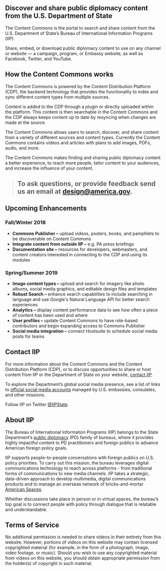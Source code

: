 ## Discover and share public diplomacy content from the U.S. Department of State
The Content Commons is the portal to search and share content from the U.S. Department of State’s Bureau of International Information Programs (IIP).

Share, embed, or download public diplomacy content to use on any channel or website — a campaign, program, or Embassy website, as well as Facebook, Twitter, and YouTube.

## How the Content Commons works
The Content Commons is powered by the Content Distribution Platform (CDP), the backend technology that provides the functionality to index and sync different content types from multiple sources. 

Content is added to the CDP through a plugin or directly uploaded within the platform. This content is then searchable in the Content Commons and the CDP always keeps content up to date by resyncing when changes are made at the source. 

The Content Commons allows users to search, discover, and share content from a variety of different sources and content types. Currently the Content Commons contains videos and articles with plans to add images, PDFs, audio, and more.

The Content Commons makes finding and sharing public diplomacy content a better experience, to reach more people, tailor content to your audiences, and increase the influence of your content.

> ## To ask questions, or provide feedback send us an email at [design@america.gov](mailto:design@america.gov).

## Upcoming Enhancements
### Fall/Winter 2018
* **Commons Publisher –** upload videos, posters, books, and pamphlets to be discoverable on Content Commons
* **Integrate content from outside IIP –** e.g. PA press briefings
* **Documentation site –** resources for developers, webmasters, and content creators interested in connecting to the CDP and using its modules

### Spring/Summer 2019
* **Image content types –** upload and search for imagery like photo albums, social media graphics, and editable design files and templates
* **Robust Search –** enhance search capabilities to include searching in language and use Google's Natural Language API for better search experiences
* **Analytics –** display content performance data to see how often a piece of content has been used and where
* **User profiles –** update Content Commons to have role-based contributors and begin expanding access to Commons Publisher
* **Social media integration –** connect Hootsuite to schedule social media posts for teams

## Contact IIP
For more information about the Content Commons and the Content Distribution Platform (CDP), or to discuss opportunities to share or host content from IIP or the Department of State on your website, [contact IIP](mailto:design@america.gov).

To explore the Department’s global social media presence, see a list of links to [official social media accounts](https://www.state.gov/r/pa/ode/socialmedia/index.htm) managed by U.S. embassies, consulates, and other missions.

Follow IIP on Twitter [@IIPState](https://twitter.com/IIPState).

## About IIP
The Bureau of International Information Programs (IIP) belongs to the State Department’s [public diplomacy](https://www.state.gov/r/index.htm) (PD) family of bureaus, where it provides highly impactful content to PD practitioners and foreign publics to advance American foreign policy goals.

IIP supports people-to-people conversations with foreign publics on U.S. policy priorities. To carry out this mission, the bureau leverages digital communications technology to reach across platforms - from traditional forms of communications to new media channels. IIP takes a strategic, data-driven approach to develop multimedia, digital communications products and to manage an overseas network of bricks-and-mortar [American Spaces](https://americanspaces.state.gov/home/).

Whether discussions take place in person or in virtual spaces, the bureau’s top goal is to connect people with policy through dialogue that is relatable and understandable.

## Terms of Service

No additional permission is needed to share videos in their entirety from this website.  However, portions of videos on this website may contain licensed copyrighted material (for example, in the form of a photograph, image, video footage, or music).  Should you wish to use any copyrighted material from videos on this website, you should obtain appropriate permission from the holder(s) of copyright in such material.